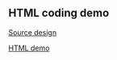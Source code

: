 ## HTML coding demo
[Source design](http://www.bestpsdfreebies.com/freebie/pay-with-a-tweet-friday-gridzilla-psd-theme/)

[HTML demo](https://yuberdysheva.github.io/gridzilla-demo/home.html)
